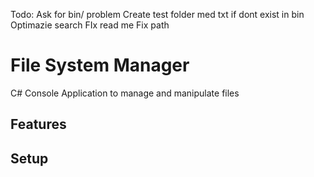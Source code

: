 ﻿Todo:
Ask for bin/ problem
Create test folder med txt if dont exist in bin
Optimazie search 
FIx read me
Fix path

# File System Manager
C# Console Application to manage and manipulate files

## Features

## Setup